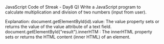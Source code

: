 JavaScript Code of Streak - Day8
Q) Write a JavaScript program to calculate multiplication and division of two numbers (input from user).

Explanation:
document.getElementById(id).value: The value property sets or returns the value of the value attribute of a text field.
document.getElementById("result").innerHTM : The innerHTML property sets or returns the HTML content (inner HTML) of an element.
